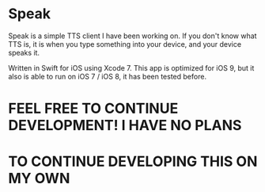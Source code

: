 # Speak

Speak is a simple TTS client I have been working on. If you don't know what TTS is,
it is when you type something into your device, and your device speaks it.

Written in Swift for iOS using Xcode 7.
This app is optimized for iOS 9, but it also is able to run on iOS 7 / iOS 8, it has been tested before.

# FEEL FREE TO CONTINUE DEVELOPMENT! I HAVE NO PLANS 
# TO CONTINUE DEVELOPING THIS ON MY OWN

